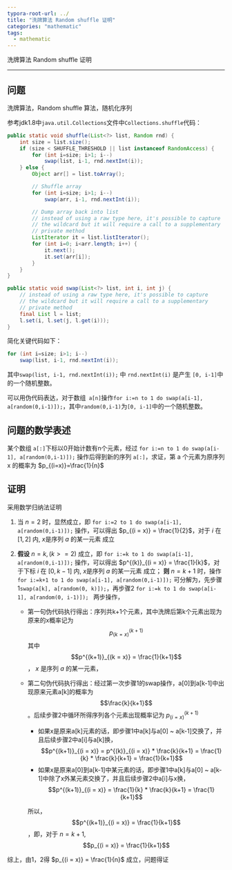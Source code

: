```yaml
---
typora-root-url: ../
title: "洗牌算法 Random shuffle 证明"
categories: "mathematic"
tags: 
  - mathematic
---
```


洗牌算法 Random shuffle 证明

---

## 问题

洗牌算法，Random shuffle 算法，随机化序列

参考jdk1.8中`java.util.Collections`文件中`Collections.shuffle`代码：

```java
public static void shuffle(List<?> list, Random rnd) {
    int size = list.size();
    if (size < SHUFFLE_THRESHOLD || list instanceof RandomAccess) {
        for (int i=size; i>1; i--)
            swap(list, i-1, rnd.nextInt(i));
    } else {
        Object arr[] = list.toArray();

        // Shuffle array
        for (int i=size; i>1; i--)
            swap(arr, i-1, rnd.nextInt(i));

        // Dump array back into list
        // instead of using a raw type here, it's possible to capture
        // the wildcard but it will require a call to a supplementary
        // private method
        ListIterator it = list.listIterator();
        for (int i=0; i<arr.length; i++) {
            it.next();
            it.set(arr[i]);
        }
    }
}

public static void swap(List<?> list, int i, int j) {
    // instead of using a raw type here, it's possible to capture
    // the wildcard but it will require a call to a supplementary
    // private method
    final List l = list;
    l.set(i, l.set(j, l.get(i)));
}
```

简化关键代码如下：

```java
for (int i=size; i>1; i--)
    swap(list, i-1, rnd.nextInt(i));
```



其中`swap(list, i-1, rnd.nextInt(i));` 中 `rnd.nextInt(i)` 是产生 `[0, i-1]`中的一个随机整数。

可以用伪代码表达，对于数组` a[n]`操作`for i:=n to 1 do swap(a[i-1], a[random(0,i-1)]);`，其中`random(0,i-1)`为`[0, i-1]`中的一个随机整数。

## 问题的数学表述

某个数组 `a[:]`下标以0开始计数有n个元素，经过  `for i:=n to 1 do swap(a[i-1], a[random(0,i-1)]);` 操作后得到新的序列 `a[:]`，求证，第 a 个元素为原序列 x 的概率为 $p_{(i=x)}=\frac{1}{n}$

## 证明

采用数学归纳法证明

1. 当 $n = 2$ 时，显然成立，即 `for i:=2 to 1 do swap(a[i-1], a[random(0,i-1)]);` 操作，可以得出 $p_{(i = x)} = \frac{1}{2}$，对于 $i$ 在 $[1, 2]$ 内, $x$是序列 $a$ 的某一元素 成立
2. **假设** $n = k, (k >= 2)$ 成立，即 `for i:=k to 1 do swap(a[i-1], a[random(0,i-1)]);` 操作，可以得出 $p^{(k)}_{(i = x)} = \frac{1}{k}$，对于下标 $i$ 在 $[0, k-1]$ 内, $x$是序列 $a$ 的某一元素 成立；
   **则** $n = k + 1$ 时，操作 `for i:=k+1 to 1 do swap(a[i-1], a[random(0,i-1)]);`
   可分解为，先步骤1`swap(a[k], a[random(0, k)]);`，再步骤2 `for i:=k to 1 do swap(a[i-1], a[random(0, i-1)]); ` 两步操作，

    * 第一句伪代码执行得出：序列共k+1个元素，其中洗牌后第k个元素出现为原来的x概率记为 $$p^{(k+1)}_{(k = x)}$$ 其中 $$p^{(k+1)}_{(k = x)} = \frac{1}{k+1}$$， $x$ 是序列 $a$ 的某一元素，
    * 第二句伪代码执行得出：经过第一次步骤1的swap操作，a[0]到a[k-1]中出现原来元素a[k]的概率为$$\frac{k}{k+1}$$。后续步骤2中循环所得序列各个元素出现概率记为 $p^{(k+1)}_{(i = x)}$

      * 如果x是原来a[k]元素的话，即步骤1中a[k]与a[0] ~ a[k-1]交换了，并且后续步骤2中a[i]与a[k]换，$$p^{(k+1)}_{(i = x)} = p^{(k)}_{(i = x)} * \frac{k}{k+1} = \frac{1}{k} * \frac{k}{k+1} = \frac{1}{k+1}$$
      * 如果x是原来a[0]到a[k-1]中某元素的话，即步骤1中a[k]与a[0] ~ a[k-1]中除了x外某元素交换了，并且后续步骤2中a[i]与x换，$$p^{(k+1)}_{(i = x)} = \frac{1}{k} * \frac{k}{k+1} = \frac{1}{k+1}$$

      所以， $$p^{(k+1)}_{(i = x)} = \frac{1}{k+1}$$ ，即，对于 $n = k + 1$, $$p_{(i = x)} = \frac{1}{k+1}$$

综上，由1，2得 $p_{(i = x)} = \frac{1}{n}$ 成立，问题得证

